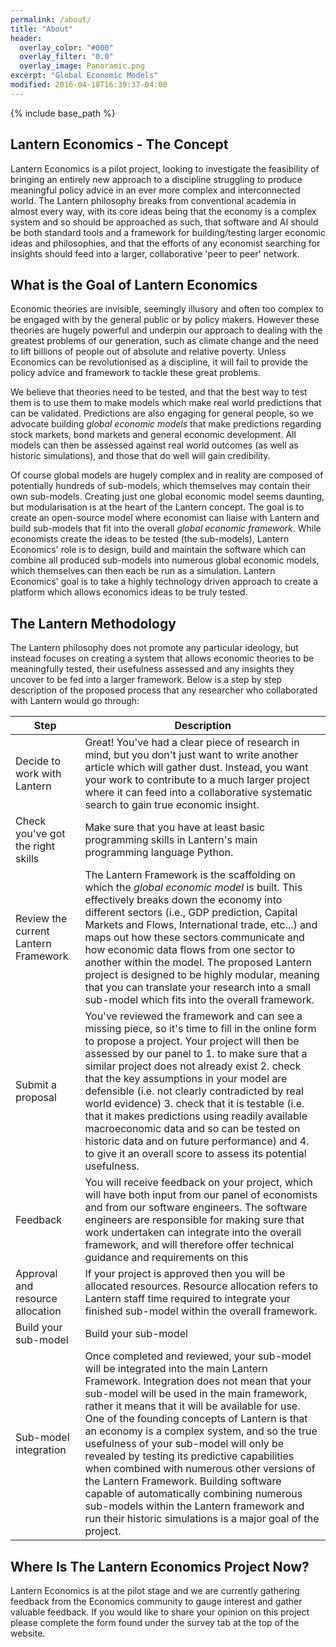 ```yaml
---
permalink: /about/
title: "About"
header:
  overlay_color: "#000"
  overlay_filter: "0.0"
  overlay_image: Panoramic.png
excerpt: "Global Economic Models"
modified: 2016-04-18T16:39:37-04:00
---
```


{% include base_path %}

## Lantern Economics - The Concept

Lantern Economics is a pilot project, looking to investigate the feasibility of bringing an entirely new approach to a discipline struggling to produce meaningful policy advice in an ever more complex and interconnected world. The Lantern philosophy breaks from conventional academia in almost every way, with its core ideas being that the economy is a complex system and so should be approached as such, that software and AI should be both standard tools and a framework for building/testing larger economic ideas and philosophies, and that the efforts of any economist searching for insights should feed into a larger, collaborative 'peer to peer' network.

## What is the Goal of Lantern Economics

Economic theories are invisible, seemingly illusory and often too complex to be engaged with by the general public or by policy makers. However these theories are hugely powerful and underpin our approach to dealing with the greatest problems of our generation, such as climate change and the need to lift billions of people out of absolute and relative poverty. Unless Economics can be revolutionised as a discipline, it will fail to provide the policy advice and framework to tackle these great problems. 

We believe that theories need to be tested, and that the best way to test them is to use them to make models which make real world predictions that can be validated. Predictions are also engaging for general people, so we advocate building *global economic models* that make predictions regarding stock markets, bond markets and general economic development. All models can then be assessed against real world outcomes (as well as historic simulations), and those that do well will gain credibility. 

Of course global models are hugely complex and in reality are composed of potentially hundreds of sub-models, which themselves may contain their own sub-models. Creating just one global economic model seems daunting, but modularisation is at the heart of the Lantern concept. The goal is to create an open-source model where economist can liaise with Lantern and build sub-models that fit into the overall *global economic framework*. While economists create the ideas to be tested (the sub-models), Lantern Economics' role is to design, build and maintain the software which can combine all produced sub-models into numerous global economic models, which themselves can then each be run as a simulation.
Lantern Economics' goal is to take a highly technology driven approach to create a platform which allows economics ideas to be truly tested.

## The Lantern Methodology

The Lantern philosophy does not promote any particular ideology, but instead focuses on creating a system that allows economic theories to be meaningfully tested, their usefulness assessed and any insights they uncover to be fed into a larger framework. Below is a step by step description of the proposed process that any researcher who collaborated with Lantern would go through:

| Step | Description |
|-------|----------|
| Decide to work with Lantern | Great! You've had a clear piece of research in mind, but you don't just want to write another article which will gather dust. Instead, you want your work to contribute to a much larger project where it can feed into a collaborative systematic search to gain true economic insight. |
| Check you've got the right skills | Make sure that you have at least basic programming skills in Lantern's main programming language Python. | 
| Review the current Lantern Framework | The Lantern Framework is the scaffolding on which the *global economic model* is built. This effectively breaks down the economy into different sectors (i.e., GDP prediction, Capital Markets and Flows, International trade, etc...) and maps out how these sectors communicate and how economic data flows from one sector to another within the model. The proposed Lantern project is designed to be highly modular, meaning that you can translate your research into a small sub-model which fits into the overall framework. |      
| Submit a proposal | You've reviewed the framework and can see a missing piece, so it's time to fill in the online form to propose a project. Your project will then be assessed by our panel to 1. to make sure that a similar project does not already exist 2. check that the key assumptions in your model are defensible (i.e. not clearly contradicted by real world evidence) 3. check that it is testable (i.e. that it makes predictions using readily available macroeconomic data and so can be tested on historic data and on future performance) and 4. to give it an overall score to assess its potential usefulness. |  
| Feedback | You will receive feedback on your project, which will have both input from our panel of economists and from our software engineers. The software engineers are responsible for making sure that work undertaken can integrate into the overall framework, and will therefore offer technical guidance and requirements on this |
| Approval and resource allocation | If your project is approved then you will be allocated resources. Resource allocation refers to Lantern staff time required to integrate your finished sub-model within the overall framework. | 
| Build your sub-model | Build your sub-model | 
| Sub-model integration | Once completed and reviewed, your sub-model will be integrated into the main Lantern Framework. Integration does not mean that your sub-model will be used in the main framework, rather it means that it will be available for use. One of the founding concepts of Lantern is that an economy is a complex system, and so the true usefulness of your sub-model will only be revealed by testing its predictive capabilities when combined with numerous other versions of the Lantern Framework. Building software capable of automatically combining numerous sub-models within the Lantern framework and run their historic simulations is a major goal of the project. |

## Where Is The Lantern Economics Project Now? 
Lantern Economics is at the pilot stage and we are currently gathering feedback from the Economics community to gauge interest and gather valuable feedback. If you would like to share your opinion on this project please complete the form found under the survey tab at the top of the website. 



